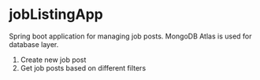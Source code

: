 # jobListingApp
Spring boot application for managing job posts. MongoDB Atlas is used for database layer.
1. Create new job post
2. Get job posts based on different filters
